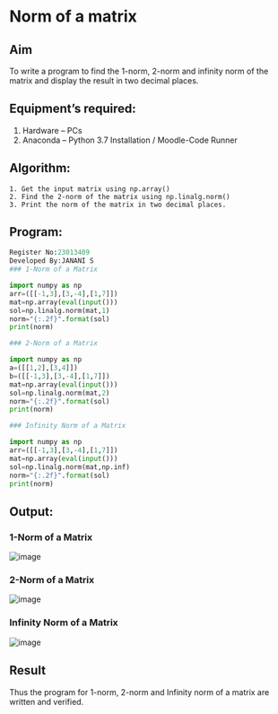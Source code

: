 # Norm of a matrix
## Aim
To write a program to find the 1-norm, 2-norm and infinity norm of the matrix and display the result in two decimal places.
## Equipment’s required:
1.	Hardware – PCs
2.	Anaconda – Python 3.7 Installation / Moodle-Code Runner
## Algorithm:
	1. Get the input matrix using np.array()   
    2. Find the 2-norm of the matrix using np.linalg.norm()
	3. Print the norm of the matrix in two decimal places.
## Program:
```Python
Register No:23013409
Developed By:JANANI S
### 1-Norm of a Matrix

import numpy as np
arr=([[-1,3],[3,-4],[1,7]])
mat=np.array(eval(input()))
sol=np.linalg.norm(mat,1)
norm="{:.2f}".format(sol)
print(norm)

### 2-Norm of a Matrix

import numpy as np
a=([[1,2],[3,4]])
b=([[-1,3],[3,-4],[1,7]])
mat=np.array(eval(input()))
sol=np.linalg.norm(mat,2)
norm="{:.2f}".format(sol)
print(norm)

### Infinity Norm of a Matrix

import numpy as np
arr=([[-1,3],[3,-4],[1,7]])
mat=np.array(eval(input()))
sol=np.linalg.norm(mat,np.inf)
norm="{:.2f}".format(sol)
print(norm)

```
## Output:
### 1-Norm of a Matrix
![image](https://github.com/SJananisenthilkumar/Norm-of-a-matrix/assets/144871139/f4c80074-722b-44f7-8b02-fc9d367cee59)

### 2-Norm of a Matrix
![image](https://github.com/SJananisenthilkumar/Norm-of-a-matrix/assets/144871139/bce9117f-5a0e-488f-9c75-1e6d52a66c6e)

### Infinity Norm of a Matrix
![image](https://github.com/SJananisenthilkumar/Norm-of-a-matrix/assets/144871139/db1794d3-f693-497a-9b85-88846066d252)

## Result
Thus the program for 1-norm, 2-norm and Infinity norm of a matrix are written and verified.
